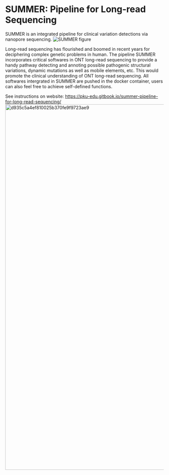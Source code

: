 # SUMMER: Pipeline for Long-read Sequencing
SUMMER is an integrated pipeline for clinical variation detections via nanopore sequencing.
![SUMMER figure](https://github.com/HongyuanChu/summer/assets/158466423/ff242470-a79d-45c4-a264-8ce6361144bb)

Long-read sequencing has flourished and boomed in recent years for deciphering complex genetic problems in human. The pipeline SUMMER incorporates critical softwares in ONT long-read sequencing to provide a handy pathway detecting and annoting possible pathogenic structural variations, dynamic mutations as well as mobile elements, etc. This would promote the clinical understanding of ONT long-read sequencing.
All softwares intergrated in SUMMER are pushed in the docker container, users can also feel free to achieve self-defined functions.

See instructions on website: https://pku-edu.gitbook.io/summer-pipeline-for-long-read-sequencing/
<img width="1161" alt="d935c5a4ef810025b370fe9f9723ae9" src="https://github.com/HongyuanChu/summer/assets/158466423/12cdd070-8cae-46cb-b4fc-80a9ef2b0fa2">
